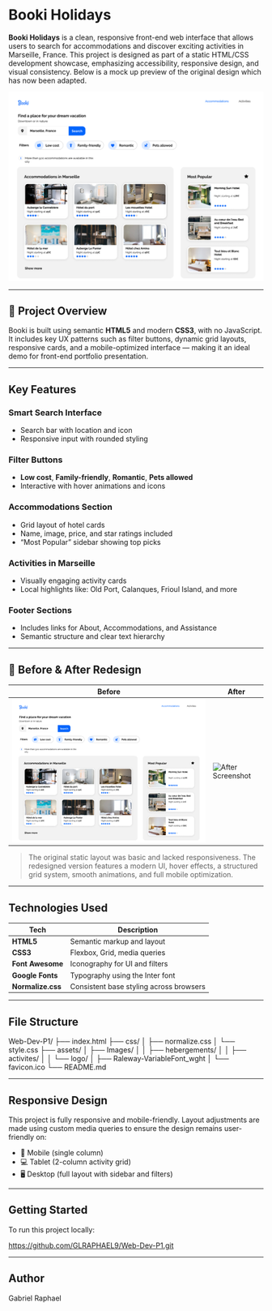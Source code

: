 #  Booki Holidays

**Booki Holidays** is a clean, responsive front-end web interface that allows users to search for accommodations and discover exciting activities in Marseille, France. This project is designed as part of a static HTML/CSS development showcase, emphasizing accessibility, responsive design, and visual consistency. Below is a mock up preview of the original design which has now been adapted.

![Booki UI Preview](assets/Images/logo/Screenshot%20(1).png)


---

## 📌 Project Overview

Booki is built using semantic **HTML5** and modern **CSS3**, with no JavaScript. It includes key UX patterns such as filter buttons, dynamic grid layouts, responsive cards, and a mobile-optimized interface — making it an ideal demo for front-end portfolio presentation.

---

## Key Features

### Smart Search Interface
- Search bar with location and icon
- Responsive input with rounded styling

### Filter Buttons
- **Low cost**, **Family-friendly**, **Romantic**, **Pets allowed**
- Interactive with hover animations and icons

### Accommodations Section
- Grid layout of hotel cards
- Name, image, price, and star ratings included
- “Most Popular” sidebar showing top picks

### Activities in Marseille
- Visually engaging activity cards
- Local highlights like: Old Port, Calanques, Frioul Island, and more

### Footer Sections
- Includes links for About, Accommodations, and Assistance
- Semantic structure and clear text hierarchy

---

## 🎨 Before & After Redesign

| **Before** | **After** |
|------------|-----------|
| ![Before Screenshot](assets/Images/logo/Screenshot%20(1).png) | ![After Screenshot]() |

> The original static layout was basic and lacked responsiveness. The redesigned version features a modern UI, hover effects, a structured grid system, smooth animations, and full mobile optimization.

---

## Technologies Used

| Tech              | Description                           |
|-------------------|---------------------------------------|
| **HTML5**         | Semantic markup and layout            |
| **CSS3**          | Flexbox, Grid, media queries          |
| **Font Awesome**  | Iconography for UI and filters        |
| **Google Fonts**  | Typography using the Inter font       |
| **Normalize.css** | Consistent base styling across browsers |

---

## File Structure

Web-Dev-P1/
├── index.html
├── css/
│   ├── normalize.css
│   └── style.css
├── assets/
│   ├── Images/
│   │   ├── hebergements/
│   │   ├── activites/
│   │   └── logo/
│   ├── Raleway-VariableFont_wght
│   └── favicon.ico
└── README.md

---

## Responsive Design

This project is fully responsive and mobile-friendly. Layout adjustments are made using custom media queries to ensure the design remains user-friendly on:

- 📱 Mobile (single column)
- 💻 Tablet (2-column activity grid)
- 🖥️ Desktop (full layout with sidebar and filters)

---

## Getting Started

To run this project locally:

https://github.com/GLRAPHAEL9/Web-Dev-P1.git

---

## Author 

Gabriel Raphael



